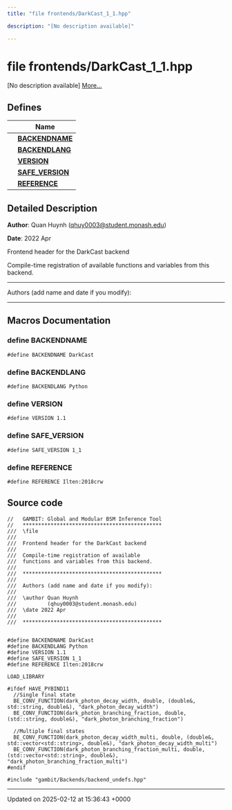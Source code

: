 ```yaml
---
title: "file frontends/DarkCast_1_1.hpp"

description: "[No description available]"

---
```


# file frontends/DarkCast_1_1.hpp

[No description available] [More...](#detailed-description)

## Defines

|                | Name           |
| -------------- | -------------- |
|  | **[BACKENDNAME](/documentation/code/files/darkcast__1__1_8hpp/#define-backendname)**  |
|  | **[BACKENDLANG](/documentation/code/files/darkcast__1__1_8hpp/#define-backendlang)**  |
|  | **[VERSION](/documentation/code/files/darkcast__1__1_8hpp/#define-version)**  |
|  | **[SAFE_VERSION](/documentation/code/files/darkcast__1__1_8hpp/#define-safe-version)**  |
|  | **[REFERENCE](/documentation/code/files/darkcast__1__1_8hpp/#define-reference)**  |

## Detailed Description


**Author**: Quan Huynh ([qhuy0003@student.monash.edu](mailto:qhuy0003@student.monash.edu)) 

**Date**: 2022 Apr

Frontend header for the DarkCast backend

Compile-time registration of available functions and variables from this backend.



------------------

Authors (add name and date if you modify):



------------------




## Macros Documentation

### define BACKENDNAME

```
#define BACKENDNAME DarkCast
```


### define BACKENDLANG

```
#define BACKENDLANG Python
```


### define VERSION

```
#define VERSION 1.1
```


### define SAFE_VERSION

```
#define SAFE_VERSION 1_1
```


### define REFERENCE

```
#define REFERENCE Ilten:2018crw
```


## Source code

```
//   GAMBIT: Global and Modular BSM Inference Tool
//   *********************************************
///  \file
///
///  Frontend header for the DarkCast backend
///
///  Compile-time registration of available
///  functions and variables from this backend.
///
///  *********************************************
///
///  Authors (add name and date if you modify):
///
///  \author Quan Huynh
///          (qhuy0003@student.monash.edu)
///  \date 2022 Apr
///
///  *********************************************


#define BACKENDNAME DarkCast
#define BACKENDLANG Python
#define VERSION 1.1
#define SAFE_VERSION 1_1
#define REFERENCE Ilten:2018crw

LOAD_LIBRARY

#ifdef HAVE_PYBIND11
  //Single final state
  BE_CONV_FUNCTION(dark_photon_decay_width, double, (double&, std::string, double&), "dark_photon_decay_width")
  BE_CONV_FUNCTION(dark_photon_branching_fraction, double, (std::string, double&), "dark_photon_branching_fraction")

  //Multiple final states
  BE_CONV_FUNCTION(dark_photon_decay_width_multi, double, (double&, std::vector<std::string>, double&), "dark_photon_decay_width_multi")
  BE_CONV_FUNCTION(dark_photon_branching_fraction_multi, double, (std::vector<std::string>, double&), "dark_photon_branching_fraction_multi")
#endif

#include "gambit/Backends/backend_undefs.hpp"
```


-------------------------------

Updated on 2025-02-12 at 15:36:43 +0000
